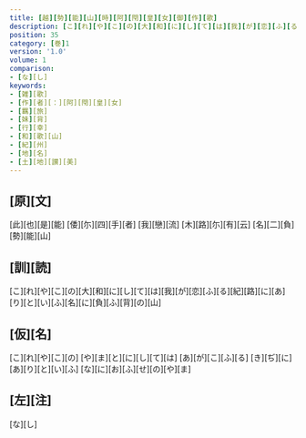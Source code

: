 ```yaml
---
title: [越][勢][能][山][時][阿][閇][皇][女][御][作][歌]
description: [こ][れ][や][こ][の][大][和][に][し][て][は][我][が][恋][ふ][る][紀][路][に][あ][り][と][い][ふ][名][に][負][ふ][背][の][山]
position: 35
category: [巻]1
version: '1.0'
volume: 1
comparison:
- [な][し]
keywords:
- [雑][歌]
- [作][者][：][阿][閇][皇][女]
- [羈][旅]
- [妹][背]
- [行][幸]
- [和][歌][山]
- [紀][州]
- [地][名]
- [土][地][讃][美]
---
```


## [原][文]

[此][也][是][能] [倭][尓][四][手][者] [我][戀][流] [木][路][尓][有][云] [名][二][負][勢][能][山]

## [訓][読]

[こ][れ][や][こ][の][大][和][に][し][て][は][我][が][恋][ふ][る][紀][路][に][あ][り][と][い][ふ][名][に][負][ふ][背][の][山]

## [仮][名]

[こ][れ][や][こ][の] [や][ま][と][に][し][て][は] [あ][が][こ][ふ][る] [き][ぢ][に][あ][り][と][い][ふ] [な][に][お][ふ][せ][の][や][ま]

## [左][注]

[な][し]
